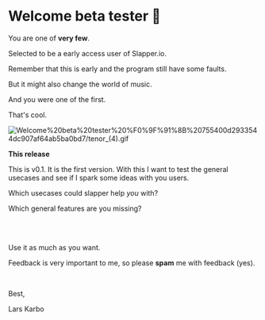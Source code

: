 # Welcome beta tester 👋

You are one of **very few**.

Selected to be a early access user of Slapper.io.

Remember that this is early and the program still have some faults.

But it might also change the world of music.

And you were one of the first.

That's cool.

![Welcome%20beta%20tester%20%F0%9F%91%8B%20755400d2933544dc907af64ab5ba0bd7/tenor_(4).gif](https://media.tenor.com/images/d49d49e06c676cc162bc0754b6545b97/tenor.gif)

**This release**

This is v0.1. It is the first version. With this I want to test the general usecases and see if I spark some ideas with you users.

Which usecases could slapper help *you* with?

Which general features are you missing?

<br />
<br />

Use it as much as you want. 

Feedback is very important to me, so please **spam** me with feedback (yes).

<br />

Best,

Lars Karbo